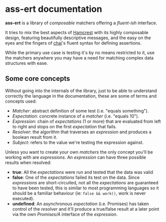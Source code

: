# ass-ert documentation

**ass-ert** is a library of *composable* matchers offering a *fluent-ish* interface.

It tries to mix the best aspects of [Hamcrest](http://hamcrest.org/) with its
highly composable design, featuring beautifully descriptive messages, and the
easy on the eyes and the fingers of [chai](http://chaijs.com)'s fluent syntax
for defining assertions.

While the primary use case is testing it's by no means restricted to it, use
the matchers anywhere you may have a need for matching complex data structures
with ease.


## Some core concepts

Without going into the internals of the library, just to be able to understand
correctly the language in the documentation, these are some of terms and concepts
used:

- *Matcher*: abstract definition of some test (i.e. "equals something").
- *Expectation*: concrete instance of a *matcher* (i.e. "equals 10").
- *Expression*: chain of *expectations* (1 or more) that are evaluated from
left to right and stops on the first *expectation* that fails.
- *Resolver*: the algorithm that traverses an *expression* and produces a boolean
result from it.
- *Subject*: refers to the value we're testing the expression against.

Unless you want to create your own *matchers* the only concept you'll be working
with are *expressions*. An *expression* can have three possible results when
resolved:

- **true**: All the *expectations* were run and tested that the data was valid
- **false**: One of the *expectations* failed its test on the data. Since
*expressions* are short-circuited, not all the *expectations* are guaranteed
to have been tested, this is similar to most programming languages so it
should be a familiar behaviour (ie: `false && work()`, work is never executed).
- **undefined**: An asynchronous *expectation* (i.e. Promises) has taken control
of the *resolver* and it'll produce a true/false result at a later point via
the own *Promises/A* interface of the *expression*.
